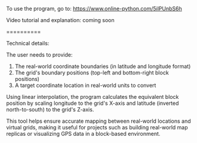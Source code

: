To use the program, go to: https://www.online-python.com/5ilPUnbS6h

Video tutorial and explanation: coming soon

==========

Technical details:

The user needs to provide:
1.  The real-world coordinate boundaries (in latitude and longitude format)
2.  The grid's boundary positions (top-left and bottom-right block positions)
3.	A target coordinate location in real-world units to convert

Using linear interpolation, the program calculates the equivalent block position by scaling longitude to the grid's X-axis and latitude (inverted north-to-south) to the grid's Z-axis.

This tool helps ensure accurate mapping between real-world locations and virtual grids, making it useful for projects such as building real-world map replicas or visualizing GPS data in a block-based environment.
